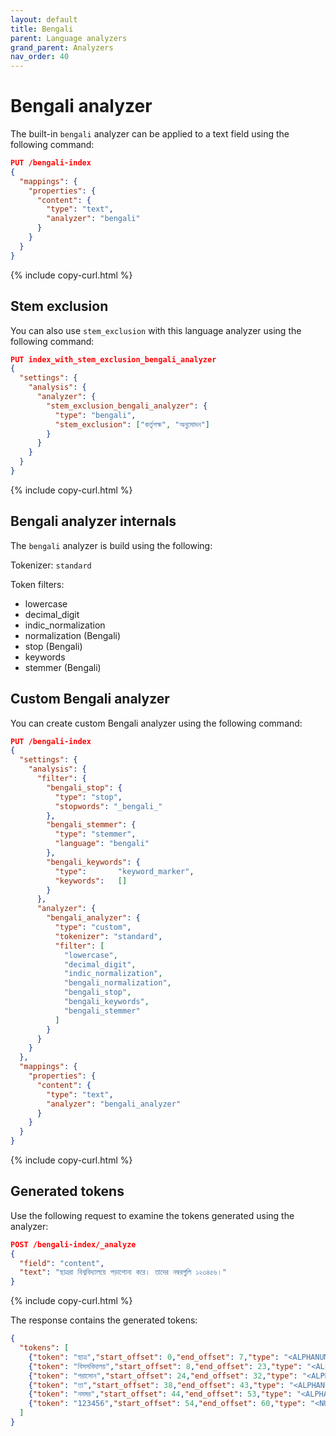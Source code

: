 ```yaml
---
layout: default
title: Bengali
parent: Language analyzers
grand_parent: Analyzers
nav_order: 40
---
```


# Bengali analyzer

The built-in `bengali` analyzer can be applied to a text field using the following command:

```json
PUT /bengali-index
{
  "mappings": {
    "properties": {
      "content": {
        "type": "text",
        "analyzer": "bengali"
      }
    }
  }
}
```
{% include copy-curl.html %}

## Stem exclusion

You can also use `stem_exclusion` with this language analyzer using the following command:

```json
PUT index_with_stem_exclusion_bengali_analyzer
{
  "settings": {
    "analysis": {
      "analyzer": {
        "stem_exclusion_bengali_analyzer": {
          "type": "bengali",
          "stem_exclusion": ["কর্তৃপক্ষ", "অনুমোদন"]
        }
      }
    }
  }
}
```
{% include copy-curl.html %}

## Bengali analyzer internals

The `bengali` analyzer is build using the following:

Tokenizer: `standard`

Token filters:
- lowercase
- decimal_digit
- indic_normalization
- normalization (Bengali)
- stop (Bengali)
- keywords
- stemmer (Bengali)

## Custom Bengali analyzer

You can create custom Bengali analyzer using the following command:

```json
PUT /bengali-index
{
  "settings": {
    "analysis": {
      "filter": {
        "bengali_stop": {
          "type": "stop",
          "stopwords": "_bengali_"
        },
        "bengali_stemmer": {
          "type": "stemmer",
          "language": "bengali"
        },
        "bengali_keywords": {
          "type":       "keyword_marker",
          "keywords":   [] 
        }
      },
      "analyzer": {
        "bengali_analyzer": {
          "type": "custom",
          "tokenizer": "standard",
          "filter": [
            "lowercase",
            "decimal_digit",
            "indic_normalization",
            "bengali_normalization",
            "bengali_stop",
            "bengali_keywords",
            "bengali_stemmer"
          ]
        }
      }
    }
  },
  "mappings": {
    "properties": {
      "content": {
        "type": "text",
        "analyzer": "bengali_analyzer"
      }
    }
  }
}
```
{% include copy-curl.html %}

## Generated tokens

Use the following request to examine the tokens generated using the analyzer:

```json
POST /bengali-index/_analyze
{
  "field": "content",
  "text": "ছাত্ররা বিশ্ববিদ্যালয়ে পড়াশোনা করে। তাদের নম্বরগুলি ১২৩৪৫৬।"
}
```
{% include copy-curl.html %}

The response contains the generated tokens:

```json
{
  "tokens": [
    {"token": "ছাত্র","start_offset": 0,"end_offset": 7,"type": "<ALPHANUM>","position": 0},
    {"token": "বিসসবিদালয়","start_offset": 8,"end_offset": 23,"type": "<ALPHANUM>","position": 1},
    {"token": "পরাসোন","start_offset": 24,"end_offset": 32,"type": "<ALPHANUM>","position": 2},
    {"token": "তা","start_offset": 38,"end_offset": 43,"type": "<ALPHANUM>","position": 4},
    {"token": "নমমর","start_offset": 44,"end_offset": 53,"type": "<ALPHANUM>","position": 5},
    {"token": "123456","start_offset": 54,"end_offset": 60,"type": "<NUM>","position": 6}
  ]
}
```